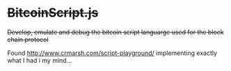 # <s>BitcoinScript.js</s>
<s>Develop, emulate and debug the bitcoin script languarge used for the block chain protocol</s>

Found http://www.crmarsh.com/script-playground/ implementing exactly what I had i my mind...

